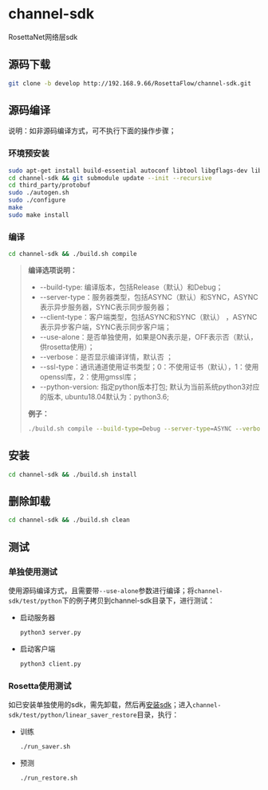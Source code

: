 # channel-sdk

RosettaNet网络层sdk

## 源码下载

```bash
git clone -b develop http://192.168.9.66/RosettaFlow/channel-sdk.git
```

## 源码编译

说明：如非源码编译方式，可不执行下面的操作步骤；

### 环境预安装

```bash
sudo apt-get install build-essential autoconf libtool libgflags-dev libgtest-dev clang libc++-dev pkg-config unzip
cd channel-sdk && git submodule update --init --recursive
cd third_party/protobuf
sudo ./autogen.sh
sudo ./configure
make
sudo make install
```

### 编译

```bash
cd channel-sdk && ./build.sh compile
```

>**编译选项说明：**
>
> - --build-type: 编译版本，包括Release（默认）和Debug；
> - --server-type：服务器类型，包括ASYNC（默认）和SYNC，ASYNC表示异步服务器，SYNC表示同步服务器；
> - --client-type：客户端类型，包括ASYNC和SYNC（默认） ，ASYNC表示异步客户端，SYNC表示同步客户端；
> - --use-alone：是否单独使用，如果是ON表示是，OFF表示否（默认，供rosetta使用）；
> - --verbose：是否显示编译详情，默认否 ；
> - --ssl-type：通讯通道使用证书类型；0：不使用证书（默认），1：使用openssl库，2：使用gmssl库；
> - --python-version: 指定python版本打包; 默认为当前系统python3对应的版本, ubuntu18.04默认为：python3.6;
>
>**例子：**
>
> ```bash
>./build.sh compile --build-type=Debug --server-type=ASYNC --verbose=1 --ssl-type=2 --python-version=3.7
> ```



## 安装

```bash
cd channel-sdk && ./build.sh install
```


## 删除卸载

```bash
cd channel-sdk && ./build.sh clean
```



## 测试

### 单独使用测试

使用源码编译方式，且需要带`--use-alone`参数进行编译；将`channel-sdk/test/python`下的例子拷贝到channel-sdk目录下，进行测试：

- 启动服务器

  ```bash
  python3 server.py
  ```

- 启动客户端

  ```bash
  python3 client.py
  ```

  

### Rosetta使用测试

如已安装单独使用的sdk，需先卸载，然后再[安装sdk](#安装)；进入`channel-sdk/test/python/linear_saver_restore`目录，执行：

- 训练

  ```bash
  ./run_saver.sh
  ```

- 预测

  ```bash
  ./run_restore.sh
  ```

